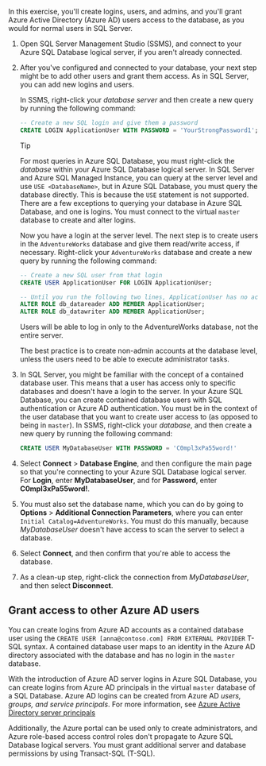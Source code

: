 In this exercise, you'll create logins, users, and admins, and you'll grant Azure Active Directory (Azure AD) users access to the database, as you would for normal users in SQL Server.

1. Open SQL Server Management Studio (SSMS), and connect to your Azure SQL Database logical server, if you aren't already connected.

1. After you've configured and connected to your database, your next step might be to add other users and grant them access. As in SQL Server, you can add new logins and users.

    In SSMS, right-click your *database server* and then create a new query by running the following command:

    ```sql
    -- Create a new SQL login and give them a password
    CREATE LOGIN ApplicationUser WITH PASSWORD = 'YourStrongPassword1';
    ```

    > [!TIP]
    > For most queries in Azure SQL Database, you must right-click the *database* within your Azure SQL Database logical server. In SQL Server and Azure SQL Managed Instance, you can query at the server level and use `USE <DatabaseName>`, but in Azure SQL Database, you must query the database directly. This is because the `USE` statement is not supported. There are a few exceptions to querying your database in Azure SQL Database, and one is logins. You must connect to the virtual `master` database to create and alter logins.

    Now you have a login at the server level. The next step is to create users in the `AdventureWorks` database and give them read/write access, if necessary. Right-click your `AdventureWorks` database and create a new query by running the following command:  

    ```sql
    -- Create a new SQL user from that login
    CREATE USER ApplicationUser FOR LOGIN ApplicationUser;

    -- Until you run the following two lines, ApplicationUser has no access to read or write data
    ALTER ROLE db_datareader ADD MEMBER ApplicationUser;
    ALTER ROLE db_datawriter ADD MEMBER ApplicationUser;
    ```

    Users will be able to log in only to the AdventureWorks database, not the entire server.

    The best practice is to create non-admin accounts at the database level, unless the users need to be able to execute administrator tasks.  

1. In SQL Server, you might be familiar with the concept of a contained database user. This means that a user has access only to specific databases and doesn't have a login to the server. In your Azure SQL Database, you can create contained database users with SQL authentication or Azure AD authentication. You must be in the context of the user database that you want to create user access to (as opposed to being in `master`). In SSMS, right-click your *database*, and then create a new query by running the following command:

    ```sql
    CREATE USER MyDatabaseUser WITH PASSWORD = 'C0mpl3xPa55word!'
    ```

1. Select **Connect** > **Database Engine**, and then configure the main page so that you're connecting to your Azure SQL Database logical server. For **Login**, enter **MyDatabaseUser**, and for **Password**, enter **C0mpl3xPa55word!**.  

1. You must also set the database name, which you can do by going to **Options** > **Additional Connection Parameters**, where you can enter `Initial Catalog=AdventureWorks`. You must do this manually, because *MyDatabaseUser* doesn't have access to scan the server to select a database.  

1. Select **Connect**, and then confirm that you're able to access the database.  

1. As a clean-up step, right-click the connection from *MyDatabaseUser*, and then select **Disconnect**.  

## Grant access to other Azure AD users  

You can create logins from Azure AD accounts as a contained database user using the `CREATE USER [anna@contoso.com] FROM EXTERNAL PROVIDER` T-SQL syntax. A contained database user maps to an identity in the Azure AD directory associated with the database and has no login in the `master` database.

With the introduction of Azure AD server logins in Azure SQL Database, you can create logins from Azure AD principals in the virtual `master` database of a SQL Database. Azure AD logins can be created from Azure AD *users, groups, and service principals*. For more information, see [Azure Active Directory server principals](/azure/azure-sql/database/authentication-azure-ad-logins)

Additionally, the Azure portal can be used only to create administrators, and Azure role-based access control roles don't propagate to Azure SQL Database logical servers. You must grant additional server and database permissions by using Transact-SQL (T-SQL).
